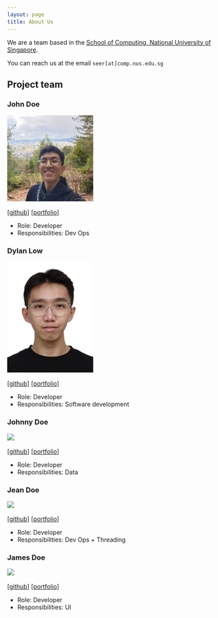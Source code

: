 ```yaml
---
layout: page
title: About Us
---
```


We are a team based in the [School of Computing, National University of Singapore](https://www.comp.nus.edu.sg).

You can reach us at the email `seer[at]comp.nus.edu.sg`

## Project team

### John Doe

<img src="images/shaneak03.png" width="200px">

[[github](https://github.com/shaneak03)]
[[portfolio](team/johndoe.md)]

* Role: Developer
* Responsibilities: Dev Ops

### Dylan Low

<img src="images/dlywlotus.png" width="200px">

[[github](http://github.com/dlywlotus)]
[[portfolio](team/johndoe.md)]

* Role: Developer
* Responsibilities: Software development

### Johnny Doe

<img src="images/johndoe.png" width="200px">

[[github](http://github.com/johndoe)] [[portfolio](team/johndoe.md)]

* Role: Developer
* Responsibilities: Data

### Jean Doe

<img src="images/johndoe.png" width="200px">

[[github](http://github.com/johndoe)]
[[portfolio](team/johndoe.md)]

* Role: Developer
* Responsibilities: Dev Ops + Threading

### James Doe

<img src="images/johndoe.png" width="200px">

[[github](http://github.com/johndoe)]
[[portfolio](team/johndoe.md)]

* Role: Developer
* Responsibilities: UI
